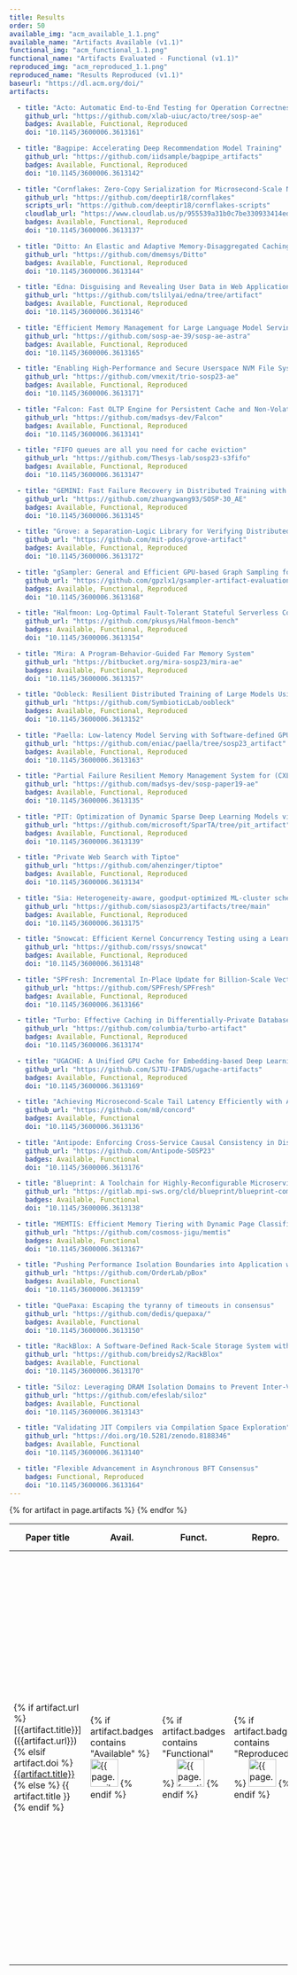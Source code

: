 ```yaml
---
title: Results
order: 50
available_img: "acm_available_1.1.png"
available_name: "Artifacts Available (v1.1)"
functional_img: "acm_functional_1.1.png"
functional_name: "Artifacts Evaluated - Functional (v1.1)"
reproduced_img: "acm_reproduced_1.1.png"
reproduced_name: "Results Reproduced (v1.1)"
baseurl: "https://dl.acm.org/doi/"
artifacts:

  - title: "Acto: Automatic End-to-End Testing for Operation Correctness of Cloud System Management"
    github_url: "https://github.com/xlab-uiuc/acto/tree/sosp-ae"
    badges: Available, Functional, Reproduced
    doi: "10.1145/3600006.3613161"

  - title: "Bagpipe: Accelerating Deep Recommendation Model Training"
    github_url: "https://github.com/iidsample/bagpipe_artifacts"
    badges: Available, Functional, Reproduced
    doi: "10.1145/3600006.3613142"

  - title: "Cornflakes: Zero-Copy Serialization for Microsecond-Scale Networking"
    github_url: "https://github.com/deeptir18/cornflakes"
    scripts_url: "https://github.com/deeptir18/cornflakes-scripts"
    cloudlab_url: "https://www.cloudlab.us/p/955539a31b0c7be330933414edd8d4af54f7dbec"
    badges: Available, Functional, Reproduced
    doi: "10.1145/3600006.3613137"

  - title: "Ditto: An Elastic and Adaptive Memory-Disaggregated Caching System"
    github_url: "https://github.com/dmemsys/Ditto"
    badges: Available, Functional, Reproduced
    doi: "10.1145/3600006.3613144"

  - title: "Edna: Disguising and Revealing User Data in Web Applications"
    github_url: "https://github.com/tslilyai/edna/tree/artifact"
    badges: Available, Functional, Reproduced
    doi: "10.1145/3600006.3613146"

  - title: "Efficient Memory Management for Large Language Model Serving with PagedAttention"
    github_url: "https://github.com/sosp-ae-39/sosp-ae-astra"
    badges: Available, Functional, Reproduced
    doi: "10.1145/3600006.3613165"

  - title: "Enabling High-Performance and Secure Userspace NVM File Systems with the Trio Architecture"
    github_url: "https://github.com/vmexit/trio-sosp23-ae"
    badges: Available, Functional, Reproduced
    doi: "10.1145/3600006.3613171"

  - title: "Falcon: Fast OLTP Engine for Persistent Cache and Non-Volatile Memory"
    github_url: "https://github.com/madsys-dev/Falcon"
    badges: Available, Functional, Reproduced
    doi: "10.1145/3600006.3613141"

  - title: "FIFO queues are all you need for cache eviction"
    github_url: "https://github.com/Thesys-lab/sosp23-s3fifo"
    badges: Available, Functional, Reproduced
    doi: "10.1145/3600006.3613147"

  - title: "GEMINI: Fast Failure Recovery in Distributed Training with In-Memory Checkpoints"
    github_url: "https://github.com/zhuangwang93/SOSP-30_AE"
    badges: Available, Functional, Reproduced
    doi: "10.1145/3600006.3613145"

  - title: "Grove: a Separation-Logic Library for Verifying Distributed Systems"
    github_url: "https://github.com/mit-pdos/grove-artifact"
    badges: Available, Functional, Reproduced
    doi: "10.1145/3600006.3613172"

  - title: "gSampler: General and Efficient GPU-based Graph Sampling for Graph Learning"
    github_url: "https://github.com/gpzlx1/gsampler-artifact-evaluation"
    badges: Available, Functional, Reproduced
    doi: "10.1145/3600006.3613168"

  - title: "Halfmoon: Log-Optimal Fault-Tolerant Stateful Serverless Computing"
    github_url: "https://github.com/pkusys/Halfmoon-bench"
    badges: Available, Functional, Reproduced
    doi: "10.1145/3600006.3613154"

  - title: "Mira: A Program-Behavior-Guided Far Memory System"
    github_url: "https://bitbucket.org/mira-sosp23/mira-ae"
    badges: Available, Functional, Reproduced
    doi: "10.1145/3600006.3613157"

  - title: "Oobleck: Resilient Distributed Training of Large Models Using Pipeline Templates"
    github_url: "https://github.com/SymbioticLab/oobleck"
    badges: Available, Functional, Reproduced
    doi: "10.1145/3600006.3613152"

  - title: "Paella: Low-latency Model Serving with Software-defined GPU Scheduling"
    github_url: "https://github.com/eniac/paella/tree/sosp23_artifact"
    badges: Available, Functional, Reproduced
    doi: "10.1145/3600006.3613163"

  - title: "Partial Failure Resilient Memory Management System for (CXL-based) Distributed Shared Memory"
    github_url: "https://github.com/madsys-dev/sosp-paper19-ae"
    badges: Available, Functional, Reproduced
    doi: "10.1145/3600006.3613135"

  - title: "PIT: Optimization of Dynamic Sparse Deep Learning Models via Permutation Invariant Transformation"
    github_url: "https://github.com/microsoft/SparTA/tree/pit_artifact"
    badges: Available, Functional, Reproduced
    doi: "10.1145/3600006.3613139"

  - title: "Private Web Search with Tiptoe"
    github_url: "https://github.com/ahenzinger/tiptoe"
    badges: Available, Functional, Reproduced
    doi: "10.1145/3600006.3613134"

  - title: "Sia: Heterogeneity-aware, goodput-optimized ML-cluster scheduling"
    github_url: "https://github.com/siasosp23/artifacts/tree/main"
    badges: Available, Functional, Reproduced
    doi: "10.1145/3600006.3613175"

  - title: "Snowcat: Efficient Kernel Concurrency Testing using a Learned Coverage Predictor"
    github_url: "https://github.com/rssys/snowcat"
    badges: Available, Functional, Reproduced
    doi: "10.1145/3600006.3613148"

  - title: "SPFresh: Incremental In-Place Update for Billion-Scale Vector Search"
    github_url: "https://github.com/SPFresh/SPFresh"
    badges: Available, Functional, Reproduced
    doi: "10.1145/3600006.3613166"

  - title: "Turbo: Effective Caching in Differentially-Private Databases"
    github_url: "https://github.com/columbia/turbo-artifact"
    badges: Available, Functional, Reproduced
    doi: "10.1145/3600006.3613174"

  - title: "UGACHE: A Unified GPU Cache for Embedding-based Deep Learning"
    github_url: "https://github.com/SJTU-IPADS/ugache-artifacts"
    badges: Available, Functional, Reproduced
    doi: "10.1145/3600006.3613169"

  - title: "Achieving Microsecond-Scale Tail Latency Efficiently with Approximate Optimal Scheduling"
    github_url: "https://github.com/m8/concord"
    badges: Available, Functional
    doi: "10.1145/3600006.3613136"

  - title: "Antipode: Enforcing Cross-Service Causal Consistency in Distributed Applications"
    github_url: "https://github.com/Antipode-SOSP23"
    badges: Available, Functional
    doi: "10.1145/3600006.3613176"

  - title: "Blueprint: A Toolchain for Highly-Reconfigurable Microservice Applications"
    github_url: "https://gitlab.mpi-sws.org/cld/blueprint/blueprint-compiler"
    badges: Available, Functional
    doi: "10.1145/3600006.3613138"

  - title: "MEMTIS: Efficient Memory Tiering with Dynamic Page Classification and Page Size Determination"
    github_url: "https://github.com/cosmoss-jigu/memtis"
    badges: Available, Functional
    doi: "10.1145/3600006.3613167"

  - title: "Pushing Performance Isolation Boundaries into Application with pBox"
    github_url: "https://github.com/OrderLab/pBox"
    badges: Available, Functional
    doi: "10.1145/3600006.3613159"

  - title: "QuePaxa: Escaping the tyranny of timeouts in consensus"
    github_url: "https://github.com/dedis/quepaxa/"
    badges: Available, Functional
    doi: "10.1145/3600006.3613150"

  - title: "RackBlox: A Software-Defined Rack-Scale Storage System with Network-Storage Co-Design"
    github_url: "https://github.com/breidys2/RackBlox"
    badges: Available, Functional
    doi: "10.1145/3600006.3613170"

  - title: "Siloz: Leveraging DRAM Isolation Domains to Prevent Inter-VM Rowhammer"
    github_url: "https://github.com/efeslab/siloz"
    badges: Available, Functional
    doi: "10.1145/3600006.3613143"

  - title: "Validating JIT Compilers via Compilation Space Exploration"
    github_url: "https://doi.org/10.5281/zenodo.8188346"
    badges: Available, Functional
    doi: "10.1145/3600006.3613140"

  - title: "Flexible Advancement in Asynchronous BFT Consensus"
    badges: Functional, Reproduced
    doi: "10.1145/3600006.3613164"
---
```


<table>
  <thead>
    <tr>
      <th>Paper title</th>
      <th>Avail.</th>
      <th>Funct.</th>
      <th>Repro.</th>
      <th>Available At</th>
      <th>Review Summary</th>
    </tr>
  </thead>
  <tbody>
  {% for artifact in page.artifacts %}
    <tr>
      <td>
        {% if artifact.url %}
          [{{artifact.title}}]({{artifact.url}})
        {% elsif artifact.doi %}
          <a href="{{page.baseurl}}{{artifact.doi}}">{{artifact.title}}</a>
        {% else %}
          {{ artifact.title }}
        {% endif %}
      </td>
      <td>
        {% if artifact.badges contains "Available" %}
          <img src="{{ site.baseurl }}/images/{{ page.available_img }}" alt="{{ page.available_name }}" width="50px">
        {% endif %}
      </td>
      <td>
        {% if artifact.badges contains "Functional" %}
          <img src="{{ site.baseurl }}/images/{{ page.functional_img }}" alt="{{ page.functional_name }}" width="50px">
        {% endif %}
      </td>
      <td>
        {% if artifact.badges contains "Reproduced" %}
          <img src="{{ site.baseurl }}/images/{{ page.reproduced_img }}" alt="{{ page.reproduced_name }}" width="50px">
        {% endif %}
      </td>
      <td>
        {% if artifact.award %}
          <b>Distinguished&nbsp;Artifact</b><br>
        {% endif %} {% if artifact.web_url %}
          <a href="{{artifact.web_url}}">Web</a><br>
        {% endif %} {% if artifact.github_url %}
          <a href="{{artifact.github_url}}">GitHub</a><br>
        {% endif %} {% if artifact.bitbucket_url %}
          <a href="{{artifact.bitbucket_url}}">Bitbucket</a><br>
        {% endif %} {% if artifact.data_url %}
          <a href="{{artifact.data_url}}">Data</a><br>
        {% endif %} {% if artifact.jupyter_url %}
          <a href="{{artifact.jupyter_url}}">Jupyter&nbsp;Notebook</a><br>
        {% endif %} {% if artifact.proof_url %}
          <a href="{{artifact.proof_url}}">Proofs</a><br>
        {% endif %} {% if artifact.vm_url %}
          <a href="{{artifact.vm_url}}">VM&nbsp;Image</a><br>
        {% endif %} {% if artifact.cloudlab_url %}
          <a href="{{artifact.cloudlab_url}}">CloudLab&nbsp;Profile</a><br>
        {% endif %} {% if artifact.scripts_url %}
          <a href="{{artifact.scripts_url}}">Scripts</a><br>
        {% endif %} {% if artifact.additional_urls %}
          {% for url in artifact.additional_urls %}
            <a href="{{url}}">Additional&nbsp;Resources</a><br>
          {% endfor %}
        {% endif %}
      </td>
      <td>
        {% if artifact.summary %}
          <a href="summaries/{{ artifact.summary }}">Summary</a>
        {% else %}
          <em>To be posted</em>
        {% endif %}
      </td>
    </tr>
    {% endfor %}
  </tbody>
</table>

